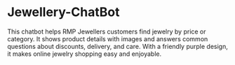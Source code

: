 # Jewellery-ChatBot
This chatbot helps RMP Jewellers customers find jewelry by price or category. It shows product details with images and answers common questions about discounts, delivery, and care. With a friendly purple design, it makes online jewelry shopping easy and enjoyable.
